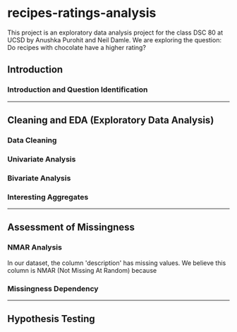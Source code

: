 # recipes-ratings-analysis
This project is an exploratory data analysis project for the class DSC 80 at UCSD by Anushka Purohit and Neil Damle. We are exploring the question: Do recipes with chocolate have a higher rating?

## Introduction
### Introduction and Question Identification
---
## Cleaning and EDA (Exploratory Data Analysis)
### Data Cleaning
### Univariate Analysis
### Bivariate Analysis
### Interesting Aggregates
---
## Assessment of Missingness
### NMAR Analysis
In our dataset, the column 'description' has missing values. We believe this column is NMAR (Not Missing At Random) because 
### Missingness Dependency
---
## Hypothesis Testing


